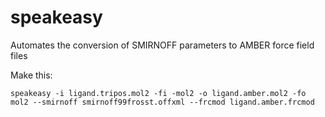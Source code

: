# speakeasy
Automates the conversion of SMIRNOFF parameters to AMBER force field files

Make this:

```
speakeasy -i ligand.tripos.mol2 -fi -mol2 -o ligand.amber.mol2 -fo mol2 --smirnoff smirnoff99frosst.offxml --frcmod ligand.amber.frcmod
```